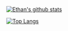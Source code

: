 [![Ethan's github stats](https://github-readme-stats.vercel.app/api?username=EthanPui&count_private=true&show_icons=true&theme=chartreuse-dark&hide_rank=false)](https://github.com/anuraghazra/github-readme-stats)

[![Top Langs](https://github-readme-stats.vercel.app/api/top-langs/?username=EthanPui&theme=chartreuse-dark&layout=compact&langs_count=8)](https://github.com/anuraghazra/github-readme-stats)
